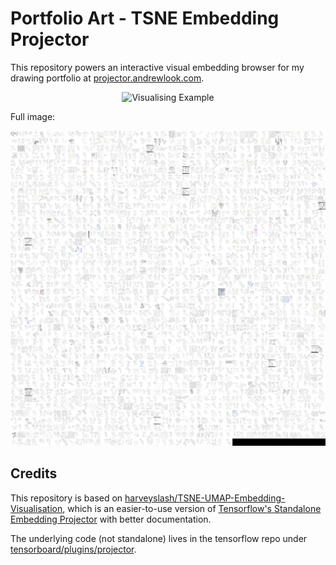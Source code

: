 # Portfolio Art - TSNE Embedding Projector

This repository powers an interactive visual embedding browser for my drawing portfolio at [projector.andrewlook.com](http://projector.andrewlook.com).

<p align="center">
  <img src="https://github.com/andrewlook/portfolio_tsne_projector/blob/master/demo.gif?raw=true" alt="Visualising Example"/>
</p>

Full image:

![sprite](./oss_data/sprite.jpeg)


## Credits

This repository is based on [harveyslash/TSNE-UMAP-Embedding-Visualisation](https://github.com/harveyslash/TSNE-UMAP-Embedding-Visualisation), which is an easier-to-use version of [Tensorflow's Standalone Embedding Projector](https://github.com/tensorflow/embedding-projector-standalone) with better documentation.

The underlying code (not standalone) lives in the tensorflow repo under [tensorboard/plugins/projector](https://github.com/tensorflow/tensorboard/tree/master/tensorboard/plugins/projector).
